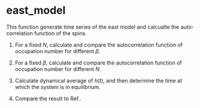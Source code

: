 # east_model
This function generate time series of the east model and calcualte the auto-correlation function of the spins.

1. For a fixed $N$, calculate and compare the autocorrelation function of occupation number for different $\beta$.

2. For a fixed $\beta$, calculate and compare the autocorrelation function of occupation number for different $N$. 

3. Calculate dynamical average of $h(t)$, and then determine the time at which the system is in equilibrium.

4. Compare the result to Ref..
